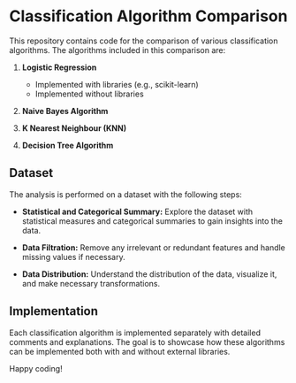 # Classification Algorithm Comparison

This repository contains code for the comparison of various classification algorithms. The algorithms included in this comparison are:

1. **Logistic Regression**
    - Implemented with libraries (e.g., scikit-learn)
    - Implemented without libraries

2. **Naive Bayes Algorithm**
   
3. **K Nearest Neighbour (KNN)**
   
4. **Decision Tree Algorithm**

## Dataset

The analysis is performed on a dataset with the following steps:

- **Statistical and Categorical Summary:** Explore the dataset with statistical measures and categorical summaries to gain insights into the data.

- **Data Filtration:** Remove any irrelevant or redundant features and handle missing values if necessary.

- **Data Distribution:** Understand the distribution of the data, visualize it, and make necessary transformations.

## Implementation

Each classification algorithm is implemented separately with detailed comments and explanations. The goal is to showcase how these algorithms can be implemented both with and without external libraries.

Happy coding!

